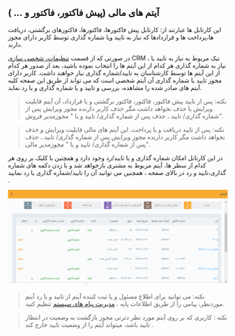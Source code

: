 ﻿## آیتم های مالی (پیش فاکتور، فاکتور و ... )

این کارتابل ها عبارتند از: کارتابل پیش فاکتورها، فاکتورها، فاکتورهای برگشتی، دریافت ها،پرداخت ها و قراردادها که نیاز به تایید ویا شماره گذاری توسط کاربر دارای مجوز دارند.

در صورتی که از قسمت [تنظیمات، شخصی سازی](fhttps://github.com/1stco/PayamGostarDocs/tree/master/help%202.5.4/Settings/Personalization-crm/Factor-management/Factor-management.md) CRM ، تیک مربوط به نیاز به تایید یا نیاز به شماره گذاری هر کدام از این آیتم ها را انتخاب نموده باشید، بعد از صدور هر کدام از این آیتم ها توسط کارشناسان به تایید/شماره گذاری نیاز خواهند داشت. کاربر دارای مجوز تایید یا شماره گذاری آن آیتم شخصی است که می تواند از طریق این صفحه کلیه آیتم های صادر شده را مشاهده، بررسی و تایید و یا شماره گذاری و یا رد نماید.

> نکته: پس از تایید پیش فاکتور، فاکتور، فاکتور برگشتی و یا قرارداد، آن آیتم قابلیت ویرایش یا حذف نخواهد داشت مگر حذف کاربر دارنده مجوز ویرایش  پس از شماره گذاری/ تایید ،  حذف  پس از شماره گذاری/ تایید و یا  " مجوزمدیر فروش".

> نکته: پس از تایید دریافت و یا پرداخت، این آیتم های مالی قابلیت ویرایش و حذف نخواهد داشت مگر کاربر دارنده مجوز ویرایش  پس از شماره گذاری/ تایید ،  حذف  پس از شماره گذاری/ تایید و یا  " مجوزمدیر مالی".

 در این کارتابل امکان شماره گذاری و یا تایید/رد وجود دارد و همچنین با کلیک بر روی هر کدام از سطر ها، آیتم مربوط به مشتری بازخواهد شد و با زدن دکمه های شماره گذاری،تایید و رد در بالای صفحه ، همچنین می توانید آن را تایید/شماره گذاری یا رد نمایید .
 
 ![](Cable2.png)
 
 >   نکته: می توانید برای اطلاع مسئول و یا ثبت کننده آیتم از تایید و یا رد آیتم موردنظر، پیامی را از طریق اطلاعات پایه ، [ مدیریت پیام های سیستم](https://github.com/1stco/PayamGostarDocs/blob/master/help%202.5.4/Basic-Information/Manage-system-messages/Manage-system-messages.md) تنظیم کنید.

> نکته : کاربری که بر روی آیتم مورد نظر دترتی مجوز بازگشت به وضعیت در انتظار تایید باشد، میتواند آیتم را از وضعیت تایید خارج کند .

